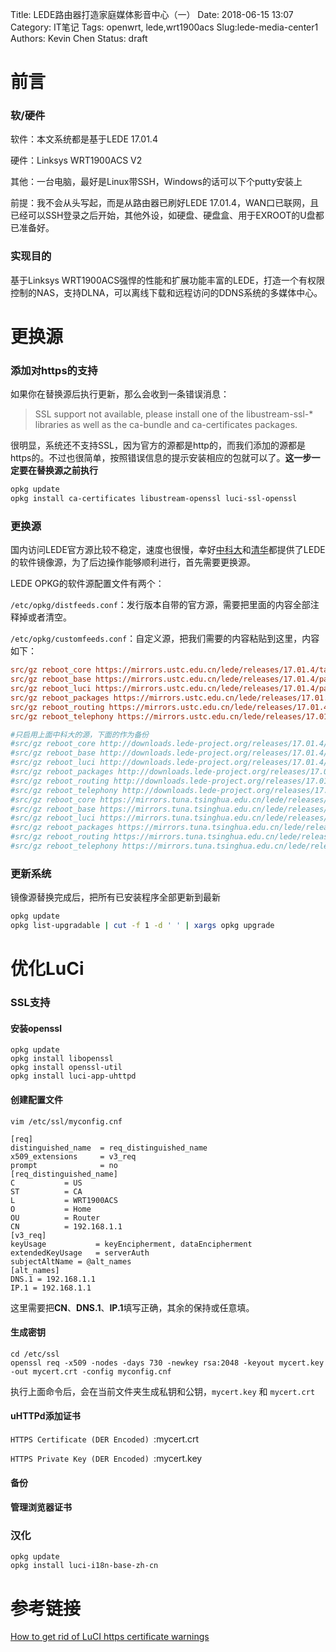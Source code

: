 Title: LEDE路由器打造家庭媒体影音中心（一）
Date: 2018-06-15 13:07
Category: IT笔记
Tags: openwrt, lede,wrt1900acs
Slug:lede-media-center1
Authors: Kevin Chen
Status: draft





# 前言

### 软/硬件

软件：本文系统都是基于LEDE 17.01.4

硬件：Linksys WRT1900ACS V2

其他：一台电脑，最好是Linux带SSH，Windows的话可以下个putty安装上

前提：我不会从头写起，而是从路由器已刷好LEDE 17.01.4，WAN口已联网，且已经可以SSH登录之后开始，其他外设，如硬盘、硬盘盒、用于EXROOT的U盘都已准备好。



### 实现目的

基于Linksys WRT1900ACS强悍的性能和扩展功能丰富的LEDE，打造一个有权限控制的NAS，支持DLNA，可以离线下载和远程访问的DDNS系统的多媒体中心。



# 更换源

### 添加对https的支持

如果你在替换源后执行更新，那么会收到一条错误消息：

> SSL support not available, please install one of the libustream-ssl-* libraries as well as the ca-bundle and ca-certificates packages.

很明显，系统还不支持SSL，因为官方的源都是http的，而我们添加的源都是https的。不过也很简单，按照错误信息的提示安装相应的包就可以了。**这一步一定要在替换源之前执行**

```bash
opkg update
opkg install ca-certificates libustream-openssl luci-ssl-openssl
```



### 更换源

国内访问LEDE官方源比较不稳定，速度也很慢，幸好[中科大](https://mirrors.ustc.edu.cn/lede/)和[清华](https://mirrors.tuna.tsinghua.edu.cn/lede/)都提供了LEDE的软件镜像源，为了后边操作能够顺利进行，首先需要更换源。

LEDE OPKG的软件源配置文件有两个：

`/etc/opkg/distfeeds.conf`：发行版本自带的官方源，需要把里面的内容全部注释掉或者清空。

`/etc/opkg/customfeeds.conf`：自定义源，把我们需要的内容粘贴到这里，内容如下：

```ini
src/gz reboot_core https://mirrors.ustc.edu.cn/lede/releases/17.01.4/targets/mvebu/generic/packages
src/gz reboot_base https://mirrors.ustc.edu.cn/lede/releases/17.01.4/packages/arm_cortex-a9_vfpv3/base
src/gz reboot_luci https://mirrors.ustc.edu.cn/lede/releases/17.01.4/packages/arm_cortex-a9_vfpv3/luci
src/gz reboot_packages https://mirrors.ustc.edu.cn/lede/releases/17.01.4/packages/arm_cortex-a9_vfpv3/packages
src/gz reboot_routing https://mirrors.ustc.edu.cn/lede/releases/17.01.4/packages/arm_cortex-a9_vfpv3/routing
src/gz reboot_telephony https://mirrors.ustc.edu.cn/lede/releases/17.01.4/packages/arm_cortex-a9_vfpv3/telephony

#只启用上面中科大的源，下面的作为备份
#src/gz reboot_core http://downloads.lede-project.org/releases/17.01.4/targets/mvebu/generic/packages
#src/gz reboot_base http://downloads.lede-project.org/releases/17.01.4/packages/arm_cortex-a9_vfpv3/base
#src/gz reboot_luci http://downloads.lede-project.org/releases/17.01.4/packages/arm_cortex-a9_vfpv3/luci
#src/gz reboot_packages http://downloads.lede-project.org/releases/17.01.4/packages/arm_cortex-a9_vfpv3/packages
#src/gz reboot_routing http://downloads.lede-project.org/releases/17.01.4/packages/arm_cortex-a9_vfpv3/routing
#src/gz reboot_telephony http://downloads.lede-project.org/releases/17.01.4/proot@ChenWrt:~# cat /etc/opkg/distfeeds.conf
#src/gz reboot_core https://mirrors.tuna.tsinghua.edu.cn/lede/releases/17.01.4/targets/mvebu/generic/packages
#src/gz reboot_base https://mirrors.tuna.tsinghua.edu.cn/lede/releases/17.01.4/packages/arm_cortex-a9_vfpv3/base
#src/gz reboot_luci https://mirrors.tuna.tsinghua.edu.cn/lede/releases/17.01.4/packages/arm_cortex-a9_vfpv3/luci
#src/gz reboot_packages https://mirrors.tuna.tsinghua.edu.cn/lede/releases/17.01.4/packages/arm_cortex-a9_vfpv3/packages
#src/gz reboot_routing https://mirrors.tuna.tsinghua.edu.cn/lede/releases/17.01.4/packages/arm_cortex-a9_vfpv3/routing
#src/gz reboot_telephony https://mirrors.tuna.tsinghua.edu.cn/lede/releases/17.01.4/packages/arm_cortex-a9_vfpv3/telephony
```



### 更新系统

镜像源替换完成后，把所有已安装程序全部更新到最新

```bash
opkg update
opkg list-upgradable | cut -f 1 -d ' ' | xargs opkg upgrade 
```





# 优化LuCi

### SSL支持

#### **安装openssl**

```
opkg update
opkg install libopenssl
opkg install openssl-util
opkg install luci-app-uhttpd
```



#### **创建配置文件**

`vim /etc/ssl/myconfig.cnf`

```
[req]
distinguished_name  = req_distinguished_name
x509_extensions     = v3_req
prompt              = no
[req_distinguished_name]
C           = US
ST          = CA
L           = WRT1900ACS
O           = Home
OU          = Router
CN          = 192.168.1.1
[v3_req] 
keyUsage           = keyEncipherment, dataEncipherment
extendedKeyUsage   = serverAuth
subjectAltName = @alt_names
[alt_names]
DNS.1 = 192.168.1.1
IP.1 = 192.168.1.1
```

这里需要把**CN**、**DNS.1**、**IP.1**填写正确，其余的保持或任意填。



#### **生成密钥**

```
cd /etc/ssl
openssl req -x509 -nodes -days 730 -newkey rsa:2048 -keyout mycert.key -out mycert.crt -config myconfig.cnf
```

执行上面命令后，会在当前文件夹生成私钥和公钥，`mycert.key` 和 `mycert.crt`



#### **uHTTPd添加证书**

`HTTPS Certificate (DER Encoded) `:mycert.crt 

`HTTPS Private Key (DER Encoded) `:mycert.key 

#### **备份**



#### **管理浏览器证书**





### 汉化

```
opkg update
opkg install luci-i18n-base-zh-cn
```






# 参考链接
[How to get rid of LuCI https certificate warnings](https://openwrt.org/docs/guide-user/luci/getting-rid-of-luci-https-certificate-warnings)